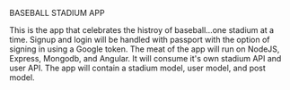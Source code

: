 BASEBALL STADIUM APP

This is the app that celebrates the histroy of baseball...one stadium 
at a time. Signup and login will be handled with passport with the option of signing 
in using a Google token. The meat of the app will run on NodeJS, Express, Mongodb, and Angular.
It will consume it's own stadium API and user API. The app will contain a stadium model, user model, and post model.  
